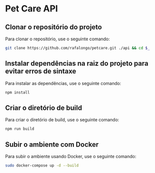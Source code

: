 # Pet Care API

## Clonar o repositório do projeto

Para clonar o repositório, use o seguinte comando:

```bash
git clone https://github.com/rafalongo/petcare.git ./api && cd $_
```

## Instalar dependências na raiz do projeto para evitar erros de sintaxe

Para instalar as dependências, use o seguinte comando:

```bash
npm install
```

## Criar o diretório de build

Para criar o diretório de build, use o seguinte comando:

```bash
npm run build
```

## Subir o ambiente com Docker

Para subir o ambiente usando Docker, use o seguinte comando:

```bash
sudo docker-compose up -d --build
```